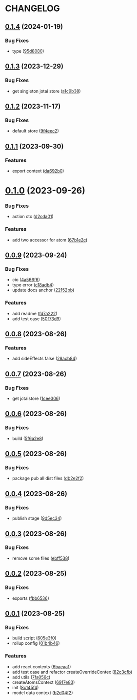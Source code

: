 # CHANGELOG

## [0.1.4](https://github.com/Innei/rollup-typescript-lib/compare/v0.1.3...v0.1.4) (2024-01-19)


### Bug Fixes

* type ([95d8080](https://github.com/Innei/rollup-typescript-lib/commit/95d8080414ac5c207882fe170579874ef92e91ef))



## [0.1.3](https://github.com/Innei/rollup-typescript-lib/compare/v0.1.2...v0.1.3) (2023-12-29)


### Bug Fixes

* get singleton jotai store ([a1c9b38](https://github.com/Innei/rollup-typescript-lib/commit/a1c9b38a5cccb5e247a3e916322d98b1ecac3f17))



## [0.1.2](https://github.com/Innei/rollup-typescript-lib/compare/v0.1.1...v0.1.2) (2023-11-17)


### Bug Fixes

* default store ([9f4eec2](https://github.com/Innei/rollup-typescript-lib/commit/9f4eec26da3e44d199cd94d261fc7e508ecce16b))



## [0.1.1](https://github.com/Innei/rollup-typescript-lib/compare/v0.1.0...v0.1.1) (2023-09-30)


### Features

* export context ([da692b0](https://github.com/Innei/rollup-typescript-lib/commit/da692b0e5bac30d222f03a1c0c9124e54248dbef))



# [0.1.0](https://github.com/Innei/rollup-typescript-lib/compare/v0.0.9...v0.1.0) (2023-09-26)


### Bug Fixes

* action ctx ([d2cda01](https://github.com/Innei/rollup-typescript-lib/commit/d2cda01073ae737be619ceb40c01120a21382196))


### Features

* add two accessor for atom ([67b1e2c](https://github.com/Innei/rollup-typescript-lib/commit/67b1e2c46da1fc7323044b3251012884a842db99))



## [0.0.9](https://github.com/Innei/rollup-typescript-lib/compare/v0.0.8...v0.0.9) (2023-09-24)


### Bug Fixes

* cio ([4a566f6](https://github.com/Innei/rollup-typescript-lib/commit/4a566f6a58ef077cd1aab1d51b9de2b325446807))
* type error ([c18adb4](https://github.com/Innei/rollup-typescript-lib/commit/c18adb4c9fc8e98202733cb691294102a1d998c1))
* update docs anchor ([22152bb](https://github.com/Innei/rollup-typescript-lib/commit/22152bb306405571674f31f67064f2435e18f8c4))


### Features

* add readme ([fd7a222](https://github.com/Innei/rollup-typescript-lib/commit/fd7a2226f1f53e9eadaf33ce8cac3746e0e61e2e))
* add test case ([50f73d9](https://github.com/Innei/rollup-typescript-lib/commit/50f73d941b4b76c915f000af17a798d502272ece))



## [0.0.8](https://github.com/Innei/rollup-typescript-lib/compare/v0.0.7...v0.0.8) (2023-08-26)


### Features

* add sideEffects false ([28acb84](https://github.com/Innei/rollup-typescript-lib/commit/28acb84d19011656a521a23c8172b678ff897d2b))



## [0.0.7](https://github.com/Innei/rollup-typescript-lib/compare/v0.0.6...v0.0.7) (2023-08-26)


### Bug Fixes

* get jotaistore ([1cee306](https://github.com/Innei/rollup-typescript-lib/commit/1cee3069d2cef5689d4062e2639ff47390dbe461))



## [0.0.6](https://github.com/Innei/rollup-typescript-lib/compare/v0.0.5...v0.0.6) (2023-08-26)


### Bug Fixes

* build ([5f6a2e8](https://github.com/Innei/rollup-typescript-lib/commit/5f6a2e83e32296fe296deae0aedfbf162eb4a4ce))



## [0.0.5](https://github.com/Innei/rollup-typescript-lib/compare/v0.0.4...v0.0.5) (2023-08-26)


### Bug Fixes

* package pub all dist  files ([db2e2f2](https://github.com/Innei/rollup-typescript-lib/commit/db2e2f2e36cf8d95fb7e848614a087957690366f))



## [0.0.4](https://github.com/Innei/rollup-typescript-lib/compare/v0.0.3...v0.0.4) (2023-08-26)


### Bug Fixes

* publish stage ([9d5ec34](https://github.com/Innei/rollup-typescript-lib/commit/9d5ec349f9d040dc73965116f43dc96a1d0d563d))



## [0.0.3](https://github.com/Innei/rollup-typescript-lib/compare/v0.0.2...v0.0.3) (2023-08-26)


### Bug Fixes

* remove some files ([ebff538](https://github.com/Innei/rollup-typescript-lib/commit/ebff538839147de8098c815c515673f3fd588e1d))



## [0.0.2](https://github.com/Innei/rollup-typescript-lib/compare/v0.0.1...v0.0.2) (2023-08-25)


### Bug Fixes

* exports ([fbb6536](https://github.com/Innei/rollup-typescript-lib/commit/fbb6536b90e26398782adb0dbc74c4a86ed05657))



## [0.0.1](https://github.com/Innei/rollup-typescript-lib/compare/8c145f4e1404c6f54bbc1ef4bd10bbc0ed6ed118...v0.0.1) (2023-08-25)


### Bug Fixes

* build script ([605e3f0](https://github.com/Innei/rollup-typescript-lib/commit/605e3f0a2b7142f8f2f5d592f92c595c2398d997))
* rollup config ([01b4b46](https://github.com/Innei/rollup-typescript-lib/commit/01b4b4693ec9a111dd80acbc96c156fc4da8d9c9))


### Features

* add react contexts ([6baeaa1](https://github.com/Innei/rollup-typescript-lib/commit/6baeaa1314b959e9155b6ecf026c188c0c509183))
* add test case and refactor createOverrideContex ([82c3cfb](https://github.com/Innei/rollup-typescript-lib/commit/82c3cfb633674dc0b9e675937b607596a51b63d5))
* add utils ([7fa056c](https://github.com/Innei/rollup-typescript-lib/commit/7fa056c3d1328512878294153bc243d0bdaa7f6f))
* createAtomsContext ([6917e83](https://github.com/Innei/rollup-typescript-lib/commit/6917e83d098bfc872c216a679b0070254edaa83b))
* init ([8c145f4](https://github.com/Innei/rollup-typescript-lib/commit/8c145f4e1404c6f54bbc1ef4bd10bbc0ed6ed118))
* model data context ([b2d04f2](https://github.com/Innei/rollup-typescript-lib/commit/b2d04f2af9424f161641e9b9f1f93d846149e769))



